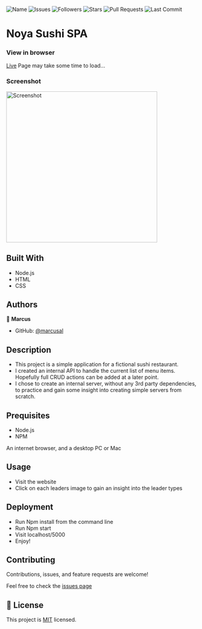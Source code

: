 ![Name](https://img.shields.io/badge/Marcus-Developer-red?style=for-the-badge)
![Issues](https://img.shields.io/github/issues/marcusal/noya-sushi?style=for-the-badge)
![Followers](https://img.shields.io/github/followers/marcusal?style=for-the-badge)
![Stars](https://img.shields.io/github/stars/marcusal?style=for-the-badge)
![Pull Requests](https://img.shields.io/github/issues-pr/marcusal/noya-sushi?style=for-the-badge)
![Last Commit](https://img.shields.io/github/last-commit/marcusal/noya-sushi?/main?style=for-the-badge)


# Noya Sushi SPA


### View in browser
[Live](https://noya-sushi.herokuapp.com/)
Page may take some time to load...

### Screenshot
<img align="center" alt="Screenshot" height="400px" src="Screenshot 2021-07-04 at 15.53.05.png"/>

## Built With

- Node.js
- HTML
- CSS

## Authors

👤 **Marcus**

- GitHub: [@marcusal](https://github.com/marcusal)

## Description

- This project is a simple application for a fictional sushi restaurant. 
- I created an internal API to handle the current list of menu items. Hopefully full CRUD actions can be added at a later point. 
- I chose to create an internal server, without any 3rd party dependencies, to practice and gain some insight into creating simple servers from scratch. 

## Prequisites

- Node.js
- NPM

An internet browser, and a desktop PC or Mac

## Usage

- Visit the website
- Click on each leaders image to gain an insight into the leader types

## Deployment

- Run Npm install from the command line
- Run Npm start
- Visit localhost/5000
- Enjoy!

## Contributing

Contributions, issues, and feature requests are welcome!

Feel free to check the [issues page](https://github.com/marcusal/noya-sushi/issues)

## 📝 License

This project is [MIT](LICENSE) licensed.
